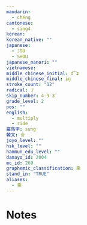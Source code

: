 ```yaml
---
mandarin:
  - chéng
cantonese:
  - sing4
korean:
korean_native: ""
japanese:
  - JOU
  - SHOU
japanese_nanori: ""
vietnamese:
middle_chinese_initial: d͡ʑ
middle_chinese_final: ɨŋ
stroke_count: "12"
radical: 丿
skip_number: 4-9-3
grade_level: 2
pos: ""
english:
  - multiply
  - ride
羅馬字: sung
韓文: 숭
joyo_level: ""
hsk_level: ""
hanmun_edu_level: ""
danayo_id: 2004
mc_id: 269
graphemic_classification: 乘
stand_in: "TRUE"
aliases:
  - 乘
---
```


# Notes
